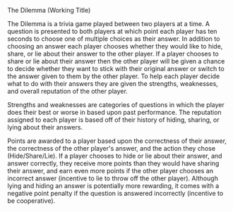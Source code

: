 The Dilemma   (Working Title)
 
The Dilemma is a trivia game played between two players at a time. A question is presented to both players at which point each player has ten seconds to choose one of multiple choices as their answer. In addition to choosing an answer each player chooses whether they would like to hide, share, or lie about their answer to the other player. If a player chooses to share or lie about their answer then the other player will be given a chance to decide whether they want to stick with their original answer or switch to the answer given to them by the other player. To help each player decide what to do with their answers they are given the strengths, weaknesses, and overall reputation of the other player.

Strengths and weaknesses are categories of questions in which the player does their best or worse in based upon past performance. The reputation assigned to each player is based off of their history of hiding, sharing, or lying about their answers.
 
 Points are awarded to a player based upon the correctness of their answer, the correctness of the other player's answer, and the action they chose (Hide/Share/Lie). If a player chooses to hide or lie about their answer, and answer correctly, they receive more points than they would have sharing their answer, and earn even more points if the other player chooses an incorrect answer (incentive to lie to throw off the other player). Although lying and hiding an answer is potentially more rewarding, it comes with a negative point penalty if the question is answered incorrectly (incentive to be cooperative).
